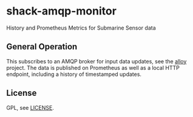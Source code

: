 # shack-amqp-monitor

History and Prometheus Metrics for Submarine Sensor data

## General Operation

This subscribes to an AMQP broker for input data updates, see the [alloy](../alloy/) project.
The data is published on Prometheus as well as a local HTTP endpoint, including a history of timestamped updates.

## License

GPL, see [LICENSE](LICENSE).